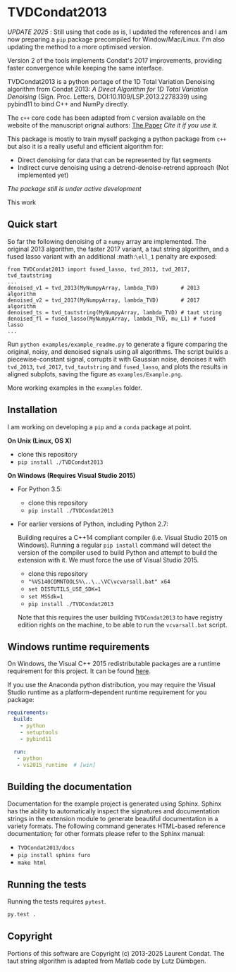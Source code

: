 TVDCondat2013
==============

*UPDATE 2025* : Still using that code as is, I updated the references and I am now preparing a `pip` package precompiled for Window/Mac/Linux. I'm also updating the method to a more optimised version.

Version 2 of the tools implements Condat's 2017 improvements, providing faster convergence while keeping the same interface.

TVDCondat2013 is a python portage of the 1D Total Variation Denoising algorithm from Condat 2013: _A Direct Algorithm for 1D Total Variation Denoising_ (Sign. Proc. Letters, DOI:10.1109/LSP.2013.2278339) using pybind11 to bind C++ and NumPy directly.

The `c++` core code has been adapted from `C` version available on the website of the manuscript orignal authors: [The Paper](https://lcondat.github.io/publis/Condat-fast_TV-SPL-2013.pdf)
*Cite it if you use it.*

This package is mostly to train myself packging a python package from `c++` but also it is a really useful and efficient algorithm for:
- Direct denoising for data that can be represented by flat segments
- Indirect curve denoising using a detrend-denoise-retrend approach (Not implemented yet)

*The package still is under active development*

This work

Quick start
------------

So far the following denoising of a `numpy` array are implemented. The
original 2013 algorithm, the faster 2017 variant, a taut string algorithm, and
a fused lasso variant with an additional :math:`\ell_1` penalty are exposed:

```
from TVDCondat2013 import fused_lasso, tvd_2013, tvd_2017, tvd_tautstring
...
denoised_v1 = tvd_2013(MyNumpyArray, lambda_TVD)       # 2013 algorithm
denoised_v2 = tvd_2017(MyNumpyArray, lambda_TVD)       # 2017 algorithm
denoised_ts = tvd_tautstring(MyNumpyArray, lambda_TVD) # taut string
denoised_fl = fused_lasso(MyNumpyArray, lambda_TVD, mu_L1) # fused lasso
...

```

Run `python examples/example_readme.py` to generate a figure comparing the
original, noisy, and denoised signals using all algorithms. The script builds a
piecewise-constant signal, corrupts it with Gaussian noise, denoises it with
``tvd_2013``, ``tvd_2017``, ``tvd_tautstring`` and ``fused_lasso``, and plots
the results in aligned subplots, saving the figure as `examples/Example.png`.

More working examples in the `examples` folder.

Installation
------------

I am working on developing a `pip` and a `conda` package at point.

**On Unix (Linux, OS X)**

 - clone this repository
 - `pip install ./TVDCondat2013`

**On Windows (Requires Visual Studio 2015)**

 - For Python 3.5:
     - clone this repository
     - `pip install ./TVDCondat2013`
 - For earlier versions of Python, including Python 2.7:

   Building requires a C++14 compliant compiler (i.e. Visual Studio 2015 on
   Windows). Running a regular `pip install` command will detect the version
   of the compiler used to build Python and attempt to build the extension
   with it. We must force the use of Visual Studio 2015.

     - clone this repository
     - `"%VS140COMNTOOLS%\..\..\VC\vcvarsall.bat" x64`
     - `set DISTUTILS_USE_SDK=1`
     - `set MSSdk=1`
     - `pip install ./TVDCondat2013`

   Note that this requires the user building `TVDCondat2013` to have registry edition
   rights on the machine, to be able to run the `vcvarsall.bat` script.


Windows runtime requirements
----------------------------

On Windows, the Visual C++ 2015 redistributable packages are a runtime
requirement for this project. It can be found [here](https://www.microsoft.com/en-us/download/details.aspx?id=48145).

If you use the Anaconda python distribution, you may require the Visual Studio
runtime as a platform-dependent runtime requirement for you package:

```yaml
requirements:
  build:
    - python
    - setuptools
    - pybind11

  run:
   - python
   - vs2015_runtime  # [win]
```


Building the documentation
--------------------------

Documentation for the example project is generated using Sphinx. Sphinx has the
ability to automatically inspect the signatures and documentation strings in
the extension module to generate beautiful documentation in a variety formats.
The following command generates HTML-based reference documentation; for other
formats please refer to the Sphinx manual:

 - `TVDCondat2013/docs`
 - `pip install sphinx furo`
 - `make html`


Running the tests
-----------------

Running the tests requires `pytest`.

```bash
py.test .
```

Copyright
---------

Portions of this software are Copyright (c) 2013-2025 Laurent Condat.
The taut string algorithm is adapted from Matlab code by Lutz Dümbgen.
